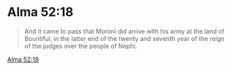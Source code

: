 # Alma 52:18

> And it came to pass that Moroni did arrive with his army at the land of Bountiful, in the latter end of the twenty and seventh year of the reign of the judges over the people of Nephi.

[Alma 52:18](https://www.churchofjesuschrist.org/study/scriptures/bofm/alma/52?lang=eng&id=p18#p18)


